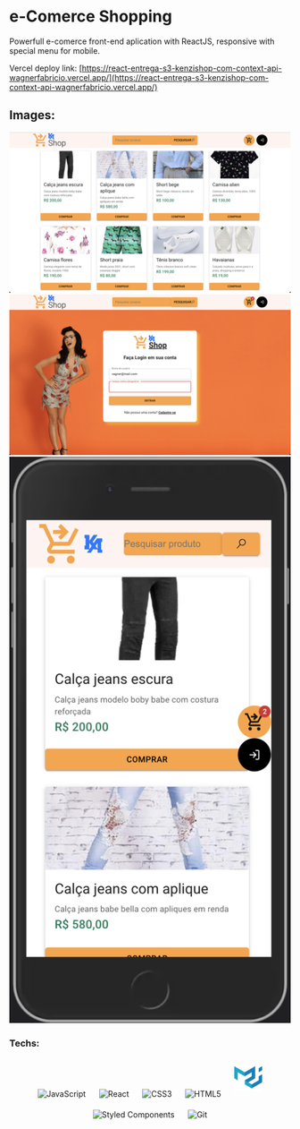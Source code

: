 # e-Comerce Shopping

Powerfull e-comerce front-end aplication with ReactJS, responsive with special menu for mobile.

Vercel deploy link: [https://react-entrega-s3-kenzishop-com-context-api-wagnerfabricio.vercel.app/](https://react-entrega-s3-kenzishop-com-context-api-wagnerfabricio.vercel.app/)

<td valign="top" width="33%">

## Images:

<div align="center">

![Home e-comerce with many products](readme/home.png)
![Login page with username and password inputs](readme/login.png)
![Mobile home e-comerce with many products](readme/mobile_home.png)

</div>
</td>

<td valign="top" width="33%">

### Techs:

<div align="center">
<img style="margin: 10px" src="https://profilinator.rishav.dev/skills-assets/javascript-original.svg" alt="JavaScript" height="50" />
<img style="margin: 10px" src="https://profilinator.rishav.dev/skills-assets/react-original-wordmark.svg" alt="React" height="50" />
<img style="margin: 10px" src="https://profilinator.rishav.dev/skills-assets/css3-original-wordmark.svg" alt="CSS3" height="50" />
<img style="margin: 10px" src="https://profilinator.rishav.dev/skills-assets/html5-original-wordmark.svg" alt="HTML5" height="50" />
<img style="margin: 10px" src="https://raw.githubusercontent.com/devicons/devicon/1119b9f84c0290e0f0b38982099a2bd027a48bf1/icons/materialui/materialui-original.svg" alt="Material UI" height="50" />
<img style="margin: 10px" src="https://cdn.worldvectorlogo.com/logos/styled-components-1.svg" alt="Styled Components" height="50" />
<img style="margin: 10px" src="https://profilinator.rishav.dev/skills-assets/git-scm-icon.svg" alt="Git" height="50" />
</div>

</td>
